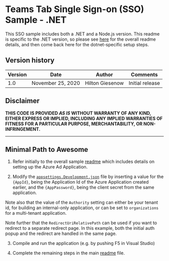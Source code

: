 # Teams Tab Single Sign-on (SSO) Sample - .NET

This SSO sample includes both a .NET and a Node.js version. This readme is specific to the .NET version, so please see [here](../../) for the overall readme details, and then come back here for the dotnet-specific setup steps.

## Version history

Version|Date|Author|Comments
-------|----|----|--------
1.0|November 25, 2020|Hilton Giesenow|Initial release

## Disclaimer

**THIS CODE IS PROVIDED *AS IS* WITHOUT WARRANTY OF ANY KIND, EITHER EXPRESS OR IMPLIED, INCLUDING ANY IMPLIED WARRANTIES OF FITNESS FOR A PARTICULAR PURPOSE, MERCHANTABILITY, OR NON-INFRINGEMENT.**

---

## Minimal Path to Awesome

1. Refer initially to the overall sample [readme](../../readme.md) which includes details on setting up the Azure Ad Application.

2. Modify the [`appsettings.Development.json`](appsettings.Development.json) file by inserting a value for the `{AppId}`, being the Application Id of the Azure Application created earlier, and the `{AppPassword}`, being the client secret from the same application.

Note also that the value of the `Authority` setting can either be your tenant id, for building an internal-only application, or can be set to `organizations` for a multi-tenant application.

Note further that the `RedirectUriRelativePath` can be used if you want to redirect to a separate redirect page. In this example, both the initial auth popup and the redirect are handled in the same page.

3. Compile and run the application (e.g. by pushing F5 in Visual Studio)

4. Complete the remaining steps in the main [readme](../../readme.md) file.
